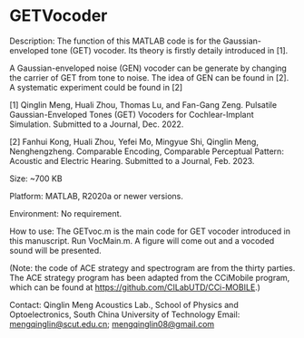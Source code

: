 # GETVocoder

Description:
The function of this MATLAB code is for the Gaussian-enveloped tone (GET) vocoder. Its theory is firstly detaily introduced in [1].

A Gaussian-enveloped noise (GEN) vocoder can be generate by changing the carrier of GET from tone to noise. The idea of GEN can be found in [2]. A systematic experiment could be found in [2]

[1] Qinglin Meng, Huali Zhou, Thomas Lu, and Fan-Gang Zeng. Pulsatile Gaussian-Enveloped Tones (GET) Vocoders for Cochlear-Implant Simulation. Submitted to a Journal, Dec. 2022.

[2] Fanhui Kong, Huali Zhou, Yefei Mo, Mingyue Shi, Qinglin Meng, Nenghengzheng. Comparable Encoding, Comparable Perceptual Pattern: Acoustic and Electric Hearing. Submitted to a Journal, Feb. 2023.

Size: ~700 KB

Platform: MATLAB, R2020a or newer versions.

Environment: No requirement.

How to use: 
The GETvoc.m is the main code for GET vocoder introduced in this manuscript. 
Run VocMain.m. A figure will come out and a vocoded sound will be presented.
 
(Note: the code of ACE strategy and spectrogram are from the thirty parties.
The ACE strategy program has been adapted from the CCiMobile program, which can be found at https://github.com/CILabUTD/CCi-MOBILE.)

Contact: 
Qinglin Meng
Acoustics Lab., 
School of Physics and Optoelectronics, 
South China University of Technology
Email: mengqinglin@scut.edu.cn; mengqinglin08@gmail.com 
